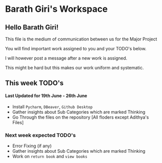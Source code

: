 # Barath Giri's Workspace

## Hello Barath Giri!

This file is the medium of communication between us for the Major Project

You will find important work assigned to you and your TODO's below.

I will however post a message after a new work is assigned. 

This might be hard but this makes our work uniform and systematic.

## This week TODO's

#### Last Updated for 19th June - 26th June
- Install `Pycharm`, `DBeaver`, `Github Desktop`
- Gather insights about Sub Categories which are marked Thinking
- Go Through the files on the repository [All floders except Adithya's Files]


### Next week expected TODO's

- Error Fixing (if any)
- Gather insights about Sub Categories which are marked Thinking
- Work on `return book` and `view books`
